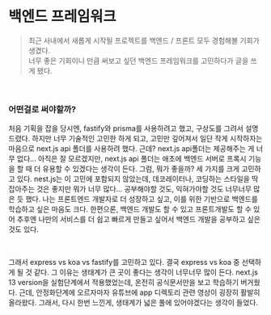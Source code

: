 # 백엔드 프레임워크

> 최근 사내에서 새롭게 시작될 프로젝트를 백엔드 / 프론트 모두 경험해볼 기회가 생겼다.  
> 너무 좋은 기회이니 만큼 써보고 싶던 백엔드 프레임워크를 고민하다가 글을 쓰게 됐다.

<br>

### 어떤걸로 써야할까?

처음 기획을 잡을 당시엔, fastify와 prisma를 사용하려고 했고, 구상도를 그려서 설명드렸다.
하지만 너무 기술적인 고민한 하게 되고, 고민만 깊어져서 일단 작게 시작하자는 마음으로 next.js api 폴더를 사용하려 했다.
근데? next.js api폴더는 제공해주는 게 너무 없다... 아직은 잘 모르겠지만, next.js api 폴더는 애초에 백엔드 서버로 프록시 기능을 할 때 더 유용할 수 있겠다는 생각이 든다.
그럼, 뭐가 좋을까? 세 가지를 크게 고민하고 있다. nest.js는 이 고민에 포함되지 않았는데, 데코레이터나, 코딩하는 스타일을 딱 잡아주는 것은 좋지만 뭐가 너무 많다... 공부해야할 것도, 익혀가야할 것도 너무너무 많은 듯 했다. 나는 프론트엔드 개발자로 더 성장하고 싶고, 이를 위한 기반으로 백엔드를 학습하고 싶은 마음도 크다. 한편으론, 백엔드 개발도 할 수 있고 프론트개발도 할 수 있어 추후엔 나만의 서비스를 더 쉽고 빠르게 만들고 싶어서 백엔드 개발을 공부하고 싶은 것도 있다.

<br>

그래서 express vs koa vs fastify를 고민하고 있다. 결국 express vs koa 중 선택하게 될 것 같다.
그 이유는 생태계가 큰 곳이 좋다는 생각이 너무너무 많이 든다. next.js 13 version을 실험단계에서 적용했었는데, 온전히 공식문서만을 보고 학습하기 버거웠다.
근데, 안정화단계에 오르자마자 유튜브에 app 디렉토리 관련 영상이 굉장히 활발히 올라왔다. 그래서, 다시 한번 느낀게, 생태계가 넓은 풀에 있어야겠다는 생각이 들었다.

<br>
